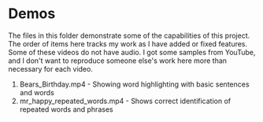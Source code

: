 # Demos

The files in this folder demonstrate some of the capabilities of this project.  The order of items here tracks my work as I have added or fixed features.  Some of these videos do not have audio.  I got some samples from YouTube, and I don't want to reproduce someone else's work here more than necessary for each video.

1. Bears_Birthday.mp4 - Showing word highlighting with basic sentences and words
2. mr_happy_repeated_words.mp4 - Shows correct identification of repeated words and phrases
